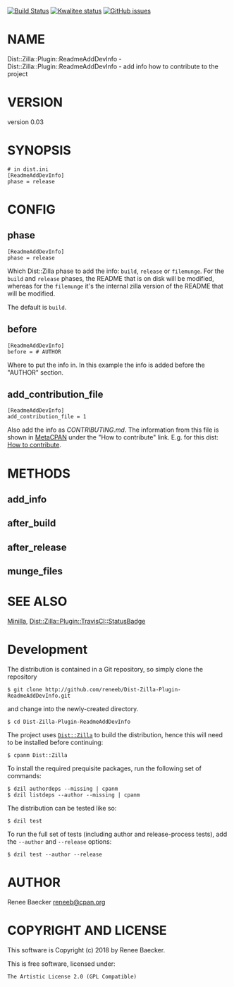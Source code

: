 [![Build Status](https://travis-ci.org/reneeb/Dist-Zilla-Plugin-ReadmeAddDevInfo.svg?branch=master)](https://travis-ci.org/reneeb/Dist-Zilla-Plugin-ReadmeAddDevInfo)
[![Kwalitee status](http://cpants.cpanauthors.org/dist/Dist-Zilla-Plugin-ReadmeAddDevInfo.png)](http://cpants.charsbar.org/dist/overview/Dist-Zilla-Plugin-ReadmeAddDevInfo)
[![GitHub issues](https://img.shields.io/github/issues/reneeb/Dist-Zilla-Plugin-ReadmeAddDevInfo.svg)](https://github.com/reneeb/Dist-Zilla-Plugin-ReadmeAddDevInfo/issues)

# NAME

Dist::Zilla::Plugin::ReadmeAddDevInfo - Dist::Zilla::Plugin::ReadmeAddDevInfo - add info how to contribute to the project

# VERSION

version 0.03

# SYNOPSIS

    # in dist.ini
    [ReadmeAddDevInfo]
    phase = release

# CONFIG

## phase

    [ReadmeAddDevInfo]
    phase = release

Which Dist::Zilla phase to add the info: `build`, `release` or `filemunge`.
For the `build` and `release` phases, the README that is on disk will
be modified, whereas for the `filemunge` it's the internal zilla version of
the README that will be modified.

The default is `build`.

## before

    [ReadmeAddDevInfo]
    before = # AUTHOR

Where to put the info in. In this example the info is added before the
"AUTHOR" section.

## add\_contribution\_file

    [ReadmeAddDevInfo]
    add_contribution_file = 1

Also add the info as _CONTRIBUTING.md_. The information from this file
is shown in [MetaCPAN](https://metacpan.org) under the "How to contribute" link.
E.g. for this dist: [How to contribute](https://metacpan.org/contributing-to/Dist-Zilla-Plugin-ReadmeAddDevInfo).

# METHODS

## add\_info

## after\_build

## after\_release

## munge\_files

# SEE ALSO

[Minilla](https://metacpan.org/pod/Minilla), [Dist::Zilla::Plugin::TravisCI::StatusBadge](https://metacpan.org/pod/Dist::Zilla::Plugin::TravisCI::StatusBadge)



# Development

The distribution is contained in a Git repository, so simply clone the
repository

```
$ git clone http://github.com/reneeb/Dist-Zilla-Plugin-ReadmeAddDevInfo.git
```

and change into the newly-created directory.

```
$ cd Dist-Zilla-Plugin-ReadmeAddDevInfo
```

The project uses [`Dist::Zilla`](https://metacpan.org/pod/Dist::Zilla) to
build the distribution, hence this will need to be installed before
continuing:

```
$ cpanm Dist::Zilla
```

To install the required prequisite packages, run the following set of
commands:

```
$ dzil authordeps --missing | cpanm
$ dzil listdeps --author --missing | cpanm
```

The distribution can be tested like so:

```
$ dzil test
```

To run the full set of tests (including author and release-process tests),
add the `--author` and `--release` options:

```
$ dzil test --author --release
```

# AUTHOR

Renee Baecker <reneeb@cpan.org>

# COPYRIGHT AND LICENSE

This software is Copyright (c) 2018 by Renee Baecker.

This is free software, licensed under:

    The Artistic License 2.0 (GPL Compatible)
